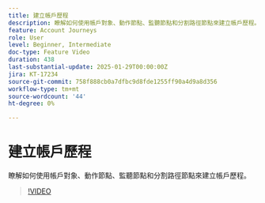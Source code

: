 ```yaml
---
title: 建立帳戶歷程
description: 瞭解如何使用帳戶對象、動作節點、監聽節點和分割路徑節點來建立帳戶歷程。
feature: Account Journeys
role: User
level: Beginner, Intermediate
doc-type: Feature Video
duration: 438
last-substantial-update: 2025-01-29T00:00:00Z
jira: KT-17234
source-git-commit: 758f888cb0a7dfbc9d8fde1255ff90a4d9a8d356
workflow-type: tm+mt
source-wordcount: '44'
ht-degree: 0%

---
```



# 建立帳戶歷程

瞭解如何使用帳戶對象、動作節點、監聽節點和分割路徑節點來建立帳戶歷程。

>[!VIDEO](https://video.tv.adobe.com/v/3443230/?learn=on&enablevpops&captions=chi_hant)
